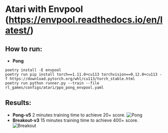 # Atari with Envpool (https://envpool.readthedocs.io/en/latest/)

## How to run:

* **Pong** 

```
poetry install -E envpool
poetry run pip install torch==1.11.0+cu113 torchvision==0.12.0+cu113 -f https://download.pytorch.org/whl/cu113/torch_stable.html
poetry run python runner.py --train --file rl_games/configs/atari/ppo_pong_envpool.yaml
```

## Results:

* **Pong-v5** 2 minutes training time to achieve 20+ score.
  ![Pong](pictures/atari_envpool/pong_envpool.png)  
* **Breakout-v3** 15 minutes training time to achieve 400+ score.
  ![Breakout](pictures/atari_envpool/breakout_envpool.png)  
